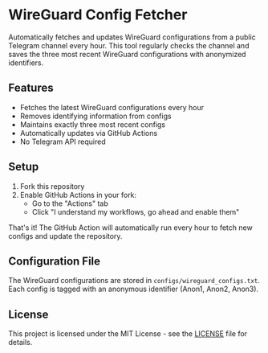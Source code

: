 # WireGuard Config Fetcher

Automatically fetches and updates WireGuard configurations from a public Telegram channel every hour. This tool regularly checks the channel and saves the three most recent WireGuard configurations with anonymized identifiers.

## Features

- Fetches the latest WireGuard configurations every hour
- Removes identifying information from configs
- Maintains exactly three most recent configs
- Automatically updates via GitHub Actions
- No Telegram API required

## Setup

1. Fork this repository
2. Enable GitHub Actions in your fork:
   - Go to the "Actions" tab
   - Click "I understand my workflows, go ahead and enable them"

That's it! The GitHub Action will automatically run every hour to fetch new configs and update the repository.

## Configuration File

The WireGuard configurations are stored in `configs/wireguard_configs.txt`. Each config is tagged with an anonymous identifier (Anon1, Anon2, Anon3).

## License

This project is licensed under the MIT License - see the [LICENSE](LICENSE) file for details.
